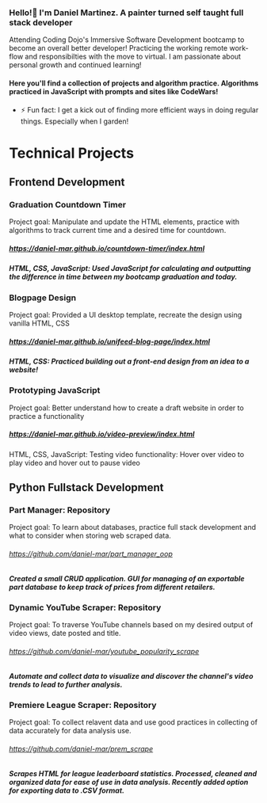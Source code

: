 ### Hello!👋 I'm Daniel Martinez. A painter turned self taught full stack developer
Attending Coding Dojo's Immersive Software Development bootcamp to become an overall better developer! Practicing the working remote work-flow and responsibilties with the move to virtual. I am passionate about personal growth and continued learning!

#### Here you'll find a collection of projects and algorithm practice. Algorithms practiced in JavaScript with prompts and sites like CodeWars!

- ⚡ Fun fact: I get a kick out of finding more efficient ways in doing regular things. Especially when I garden! 

# Technical Projects
## Frontend Development

### Graduation Countdown Timer
Project goal: Manipulate and update the HTML elements, practice with algorithms to track current time and a desired time for countdown. 
##### https://daniel-mar.github.io/countdown-timer/index.html
##### HTML, CSS, JavaScript: Used JavaScript for calculating and outputting the difference in time between my bootcamp graduation and today.

### Blogpage Design
Project goal: Provided a UI desktop template, recreate the design using vanilla HTML, CSS
##### https://daniel-mar.github.io/unifeed-blog-page/index.html
##### HTML, CSS: Practiced building out a front-end design from an idea to a website! 

### Prototyping JavaScript
Project goal: Better understand how to create a draft website in order to practice a functionality
##### https://daniel-mar.github.io/video-preview/index.html
HTML, CSS, JavaScript: Testing video functionality: Hover over video to play video and hover out to pause video

## Python Fullstack Development

### Part Manager: Repository
Project goal: To learn about databases, practice full stack development and what to consider when storing web scraped data.
###### https://github.com/daniel-mar/part_manager_oop
##### Created a small CRUD application. GUI for managing of an exportable part database to keep track of prices from different retailers. 

### Dynamic YouTube Scraper: Repository
Project goal: To traverse YouTube channels based on my desired output of video views, date posted and title.
###### https://github.com/daniel-mar/youtube_popularity_scrape
##### Automate and collect data to visualize and discover the channel's video trends to lead to further analysis.

### Premiere League Scraper: Repository
Project goal: To collect relavent data and use good practices in collecting of data accurately for data analysis use. 
###### https://github.com/daniel-mar/prem_scrape
##### Scrapes HTML for league leaderboard statistics. Processed, cleaned and organized data for ease of use in data analysis. Recently added option for exporting data to .CSV format.

<!--
**daniel-mar/daniel-mar** is a ✨ _special_ ✨ repository because its `README.md` (this file) appears on your GitHub profile.

Here are some ideas to get you started:

- 🔭 I’m currently working on ...
- 🌱 I’m currently learning ...
- 👯 I’m looking to collaborate on ...
- 🤔 I’m looking for help with ...
- 💬 Ask me about ...
- 📫 How to reach me: ...
- 😄 Pronouns: ...
-->
